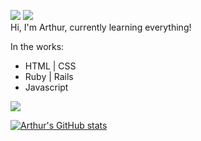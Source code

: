 ![](https://visitor-badge.laobi.icu/badge?page_id=arthurfincham.arthurfincham)
![](https://img.shields.io/badge/-@arthurfincham-orange?logo=stackoverflow&logoColor=white)
<br>
Hi, I'm Arthur, currently learning everything!

In the works:
<ul>
  <li>HTML | CSS</li>
  <li>Ruby | Rails</li>
  <li>Javascript</li>
</ul>

<img src="https://raw.githubusercontent.com/get-icon/geticon/fc0f660daee147afb4a56c64e12bde6486b73e39/icons/javascript.svg">

[![Arthur's GitHub stats](https://github-readme-stats.vercel.app/api?username=arthurfincham&show_icons=true)](https://github.com/anuraghazra/github-readme-stats)


